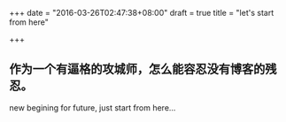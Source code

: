 +++
date = "2016-03-26T02:47:38+08:00"
draft = true
title = "let's start from here"

+++

## 作为一个有逼格的攻城师，怎么能容忍没有博客的残忍。
new begining for future, just start from here...

